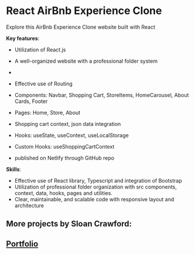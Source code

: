# React AirBnb Experience Clone

Explore this AirBnb Experience Clone website built with React

**Key features**:

- Utilization of React.js
- A well-organized website with a professional folder system
-

- Effective use of Routing
- Components: Navbar, Shopping Cart, StoreItems, HomeCarousel, About Cards, Footer
- Pages: Home, Store, About
- Shopping cart context, json data integration
- Hooks: useState, useContext, useLocalStorage
- Custom Hooks: useShoppingCartContext
- published on Netlify through GitHub repo

**Skills**:

- Effective use of React library, Typescript and integration of Bootstrap
- Utilization of professional folder organization with src components, context, data, hooks, pages and utilities.
- Clear, maintainable, and scalable code with responsive layout and architecture

## More projects by Sloan Crawford:

## [Portfolio](https://sloan-crawford-professional-portfolio.netlify.app/)
